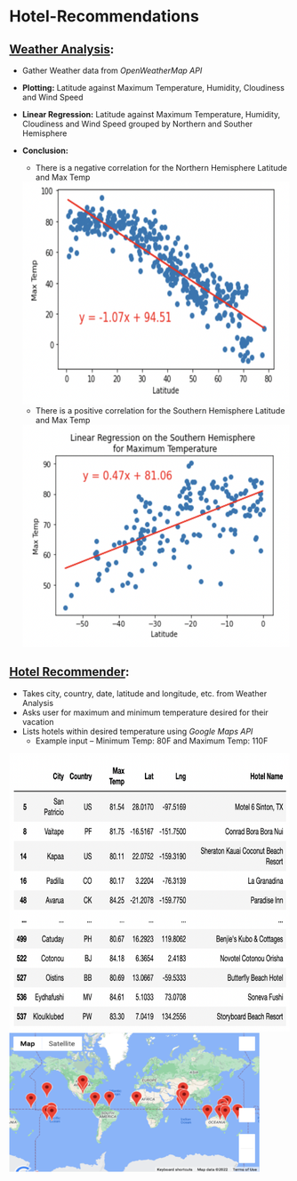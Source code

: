 # Hotel-Recommendations
## [Weather Analysis](https://github.com/laurenbayson/Hotel-Recommendations/blob/main/weather_analysis.ipynb): 
* Gather Weather data from *OpenWeatherMap API*
* **Plotting:** Latitude against Maximum Temperature, Humidity, Cloudiness and Wind Speed
* **Linear Regression:** Latitude against Maximum Temperature, Humidity, Cloudiness and Wind Speed grouped by Northern and Souther Hemisphere
* **Conclusion:** 

  - There is a negative correlation for the Northern Hemisphere Latitude and Max Temp
  <img src="https://github.com/laurenbayson/Hotel-Recommendations/blob/main/Figures/north_maxtemp_corr.png" width="550" height="400">
 
  - There is a positive correlation for the Southern Hemisphere Latitude and Max Temp

  <img src="https://github.com/laurenbayson/Hotel-Recommendations/blob/main/Figures/south_maxtemp_corr.png" width="550" height="400">

 ## [Hotel Recommender](https://github.com/laurenbayson/Hotel-Recommendations/blob/main/hotel_search.ipynb):
 * Takes city, country, date, latitude and longitude, etc.  from Weather Analysis
 * Asks user for maximum and minimum temperature desired for their vacation
 * Lists hotels within desired temperature using *Google Maps API*
    - Example input – Minimum Temp: 80F and Maximum Temp: 110F
 <img src="https://github.com/laurenbayson/Hotel-Recommendations/blob/main/Figures/hotel%20data.png" width="650" height="500">
 <img src = "https://github.com/laurenbayson/Hotel-Recommendations/blob/main/map%20(1).png"width="450"height="250">
